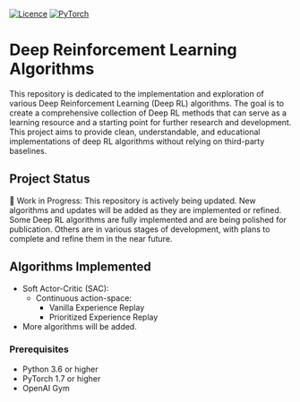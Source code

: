 [![Licence](https://img.shields.io/github/license/Ileriayo/markdown-badges?style=for-the-badge)](./LICENSE)
[![PyTorch](https://img.shields.io/badge/PyTorch-%23EE4C2C.svg?style=for-the-badge&logo=PyTorch&logoColor=white)](https://pytorch.org/)

# Deep Reinforcement Learning Algorithms
This repository is dedicated to the implementation and exploration of various Deep Reinforcement Learning (Deep RL) algorithms. The goal is to create a comprehensive collection of Deep RL methods that can serve as a learning resource and a starting point for further research and development. This project aims to provide clean, understandable, and educational implementations of deep RL algorithms without relying on third-party baselines.
## Project Status

🚧 Work in Progress: This repository is actively being updated. New algorithms and updates will be added as they are implemented or refined. Some Deep RL algorithms are fully implemented and are being polished for publication. Others are in various stages of development, with plans to complete and refine them in the near future.

## Algorithms Implemented

- Soft Actor-Critic (SAC):
    + Continuous action-space:
        * Vanilla Experience Replay
        * Prioritized Experience Replay
- More algorithms will be added.
### Prerequisites

- Python 3.6 or higher
- PyTorch 1.7 or higher
- OpenAI Gym

